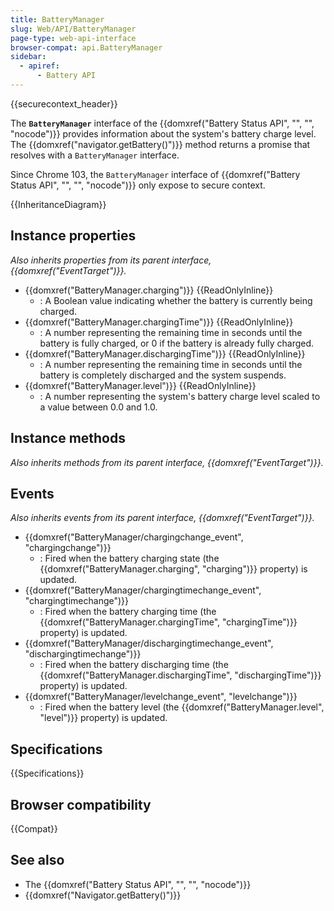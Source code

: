 ```yaml
---
title: BatteryManager
slug: Web/API/BatteryManager
page-type: web-api-interface
browser-compat: api.BatteryManager
sidebar:
  - apiref:
      - Battery API
---
```


{{securecontext_header}}

The **`BatteryManager`** interface of the {{domxref("Battery Status API", "", "", "nocode")}} provides information about the system's battery charge level. The {{domxref("navigator.getBattery()")}} method returns a promise that resolves with a `BatteryManager` interface.

Since Chrome 103, the `BatteryManager` interface of {{domxref("Battery Status API", "", "", "nocode")}} only expose to secure context.

{{InheritanceDiagram}}

## Instance properties

_Also inherits properties from its parent interface, {{domxref("EventTarget")}}._

- {{domxref("BatteryManager.charging")}} {{ReadOnlyInline}}
  - : A Boolean value indicating whether the battery is currently being charged.
- {{domxref("BatteryManager.chargingTime")}} {{ReadOnlyInline}}
  - : A number representing the remaining time in seconds until the battery is fully charged, or 0 if the battery is already fully charged.
- {{domxref("BatteryManager.dischargingTime")}} {{ReadOnlyInline}}
  - : A number representing the remaining time in seconds until the battery is completely discharged and the system suspends.
- {{domxref("BatteryManager.level")}} {{ReadOnlyInline}}
  - : A number representing the system's battery charge level scaled to a value between 0.0 and 1.0.

## Instance methods

_Also inherits methods from its parent interface, {{domxref("EventTarget")}}._

## Events

_Also inherits events from its parent interface, {{domxref("EventTarget")}}._

- {{domxref("BatteryManager/chargingchange_event", "chargingchange")}}
  - : Fired when the battery charging state (the {{domxref("BatteryManager.charging", "charging")}} property) is updated.
- {{domxref("BatteryManager/chargingtimechange_event", "chargingtimechange")}}
  - : Fired when the battery charging time (the {{domxref("BatteryManager.chargingTime", "chargingTime")}} property) is updated.
- {{domxref("BatteryManager/dischargingtimechange_event", "dischargingtimechange")}}
  - : Fired when the battery discharging time (the {{domxref("BatteryManager.dischargingTime", "dischargingTime")}} property) is updated.
- {{domxref("BatteryManager/levelchange_event", "levelchange")}}
  - : Fired when the battery level (the {{domxref("BatteryManager.level", "level")}} property) is updated.

## Specifications

{{Specifications}}

## Browser compatibility

{{Compat}}

## See also

- The {{domxref("Battery Status API", "", "", "nocode")}}
- {{domxref("Navigator.getBattery()")}}
